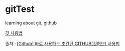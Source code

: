 # gitTest
learning about git, github

[깃 사용법](https://github.com/juyeonkim97/memoring_gitTest/blob/master/%EA%B9%83%20%EB%B0%B0%EC%9A%B0%EA%B8%B0.txt)

출처 : [[Github] 바로 사용하는 초간단 GITHUB(깃허브) 사용법](https://youtu.be/tC8Xj_Bf8Fw)
